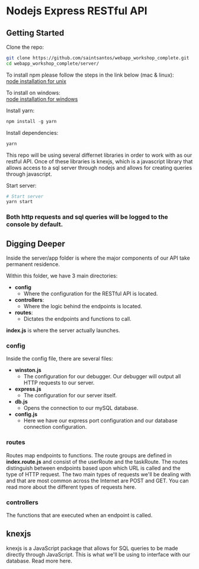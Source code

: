 # Nodejs Express RESTful API
## Getting Started

Clone the repo:
```sh
git clone https://github.com/saintsantos/webapp_workshop_complete.git
cd webapp_workshop_complete/server/
```

To install npm please follow the steps in the link below (mac & linux):     
[node installation for unix](https://github.com/creationix/nvm)


To install on windows:      
[node installation for windows](https://nodejs.org/en/download/)


Install yarn:
```js
npm install -g yarn
```

Install dependencies:
```sh
yarn
```

This repo will be using several differnet libraries in order to work with as our
restful API. Once of these libraries is knexjs, which is a javascript library that
allows access to a sql server through nodejs and allows for creating queries through
javascript.

Start server:
```sh
# Start server
yarn start
```

### Both http requests and sql queries will be logged to the console by default.

## Digging Deeper

Inside the server/app folder is where the major components of our API take permanent residence.

Within this folder, we have 3 main directories:
* **config**
  * Where the configuration for the RESTful API is located.
* **controllers**:
  * Where the logic behind the endpoints is located.
* **routes**:
  * Dictates the endpoints and functions to call.

**index.js** is where the server actually launches.

### config

Inside the config file, there are several files:
* **winston.js**
  * The configuration for our debugger. Our debugger will output all HTTP requests to our server.
* **express.js**
  * The configuration for our server itself.
* **db.js**
  * Opens the connection to our mySQL database.
* **config.js**
  * Here we have our express port configuration and our database connection configuration.

### routes

Routes map endpoints to functions. The route groups are defined in **index.route.js** and consist of the userRoute and the taskRoute. The routes distinguish between endpoints based upon which URL is called and the type of HTTP request. The two main types of requests we'll be dealing with and that are most common across the Internet are POST and GET. You can read more about the different types of requests here. 
  
### controllers

The functions that are executed when an endpoint is called. 

## knexjs 

knexjs is a JavaScript package that allows for SQL queries to be made directly through JavaScript. This is what we'll be using to interface with our database. Read more here. 
  